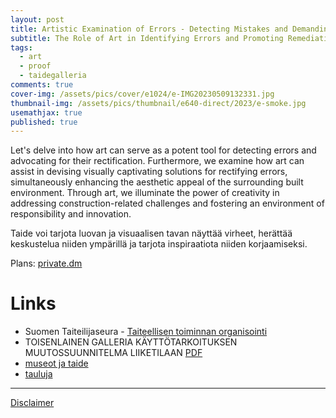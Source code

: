 ```yaml
---
layout: post
title: Artistic Examination of Errors - Detecting Mistakes and Demanding Remediation
subtitle: The Role of Art in Identifying Errors and Promoting Remediation
tags:
  - art
  - proof
  - taidegalleria
comments: true
cover-img: /assets/pics/cover/e1024/e-IMG20230509132331.jpg
thumbnail-img: /assets/pics/thumbnail/e640-direct/2023/e-smoke.jpg
usemathjax: true
published: true
---
```


Let's delve into how art can serve as a potent tool for detecting errors and advocating for their rectification. Furthermore, we examine how art can assist in devising visually captivating solutions for rectifying errors, simultaneously enhancing the aesthetic appeal of the surrounding built environment. Through art, we illuminate the power of creativity in addressing construction-related challenges and fostering an environment of responsibility and innovation.

Taide voi tarjota luovan ja visuaalisen tavan näyttää virheet, herättää keskustelua niiden ympärillä ja tarjota inspiraatiota niiden korjaamiseksi.

Plans: [private.dm](https://docs.google.com/document/d/11QDgrZXnxAqjNhxyRreWnYKccyJrAIO0YAkfdfurJTU/edit?usp=sharing)


# Links

- Suomen Taiteilijaseura - [Taiteellisen toiminnan organisointi](https://www.artists.fi/fi/taiteellisen-toiminnan-organisointi)
- TOISENLAINEN GALLERIA KÄYTTÖTARKOITUKSEN MUUTOSSUUNNITELMA LIIKETILAAN [PDF](https://www.theseus.fi/bitstream/handle/10024/91704/V%C3%A4yrynen_Tanja.pdf?sequence=2&isAllowed=y)
- [museot ja taide](https://talonendm.github.io/2022-08-11-museot/)
- [tauluja](https://talonendm.github.io/2021-02-13-art_paintings/)


---

[Disclaimer](https://talonendm.github.io/disclaimer)

